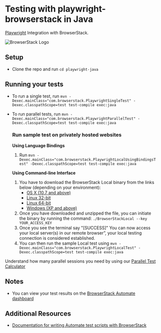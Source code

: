 # Testing with playwright-browserstack in Java

[Playwright](https://playwright.dev/java/) Integration with BrowserStack.

![BrowserStack Logo](https://d98b8t1nnulk5.cloudfront.net/production/images/layout/logo-header.png?1469004780)

## Setup

* Clone the repo and run `cd playwright-java`

## Running your tests

- To run a single test, run 
  `mvn -Dexec.mainClass="com.browserstack.PlaywrightSingleTest" -Dexec.classpathScope=test test-compile exec:java
`
- To run parallel tests, run 
  `mvn -Dexec.mainClass="com.browserstack.PlaywrightParallelTest" -Dexec.classpathScope=test test-compile exec:java
`

  ### Run sample test on privately hosted websites

  **Using Language Bindings**
    1. Run 
    `mvn -Dexec.mainClass="com.browserstack.PlaywrightLocalUsingBindingsTest" -Dexec.classpathScope=test test-compile exec:java`

  **Using Command-line Interface**

  1. You have to download the BrowserStack Local binary from the links below (depending on your environment):
      * [OS X (10.7 and above)](https://www.browserstack.com/browserstack-local/BrowserStackLocal-darwin-x64.zip)
      * [Linux 32-bit](https://www.browserstack.com/browserstack-local/BrowserStackLocal-linux-ia32.zip)
      * [Linux 64-bit](https://www.browserstack.com/browserstack-local/BrowserStackLocal-linux-x64.zip)
      * [Windows (XP and above)](https://www.browserstack.com/browserstack-local/BrowserStackLocal-win32.zip)
  2. Once you have downloaded and unzipped the file, you can initiate the binary by running the command: `./BrowserStackLocal --key YOUR_ACCESS_KEY`
  3. Once you see the terminal say "[SUCCESS]" You can now access your local server(s) in our remote browser”, your local testing connection is considered established.
  4. You can then run the sample Local test using 
    `mvn -Dexec.mainClass="com.browserstack.PlaywrightLocalTest" -Dexec.classpathScope=test test-compile exec:java`

Understand how many parallel sessions you need by using our [Parallel Test Calculator](https://www.browserstack.com/automate/parallel-calculator?ref=github)


## Notes
* You can view your test results on the [BrowserStack Automate dashboard](https://www.browserstack.com/automate)

## Additional Resources
* [Documentation for writing Automate test scripts with BrowserStack](https://www.browserstack.com/docs/automate/playwright)
